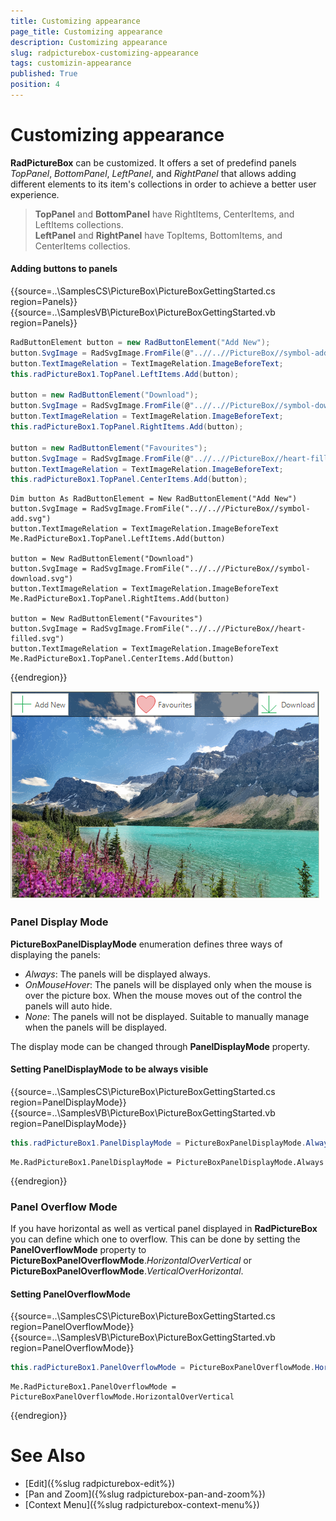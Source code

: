 ```yaml
---
title: Customizing appearance
page_title: Customizing appearance
description: Customizing appearance
slug: radpicturebox-customizing-appearance
tags: customizin-appearance
published: True
position: 4
---
```


# Customizing appearance

**RadPictureBox** can be customized. It offers a set of predefind panels *TopPanel*, *BottomPanel*, *LeftPanel*, and *RightPanel* that allows adding different elements to its item's collections in order to achieve a better user experience. 

> **TopPanel** and **BottomPanel** have RightItems, CenterItems, and LeftItems collections.         
**LeftPanel** and **RightPanel** have TopItems, BottomItems, and CenterItems collectios.
>

#### Adding buttons to panels

{{source=..\SamplesCS\PictureBox\PictureBoxGettingStarted.cs region=Panels}} 
{{source=..\SamplesVB\PictureBox\PictureBoxGettingStarted.vb region=Panels}} 

````C#
RadButtonElement button = new RadButtonElement("Add New");
button.SvgImage = RadSvgImage.FromFile(@"..//..//PictureBox//symbol-add.svg");
button.TextImageRelation = TextImageRelation.ImageBeforeText;
this.radPictureBox1.TopPanel.LeftItems.Add(button);

button = new RadButtonElement("Download");
button.SvgImage = RadSvgImage.FromFile(@"..//..//PictureBox//symbol-download.svg");
button.TextImageRelation = TextImageRelation.ImageBeforeText;
this.radPictureBox1.TopPanel.RightItems.Add(button);

button = new RadButtonElement("Favourites");
button.SvgImage = RadSvgImage.FromFile(@"..//..//PictureBox//heart-filled.svg");
button.TextImageRelation = TextImageRelation.ImageBeforeText;
this.radPictureBox1.TopPanel.CenterItems.Add(button);

````
````VB.NET
Dim button As RadButtonElement = New RadButtonElement("Add New")
button.SvgImage = RadSvgImage.FromFile("..//..//PictureBox//symbol-add.svg")
button.TextImageRelation = TextImageRelation.ImageBeforeText
Me.RadPictureBox1.TopPanel.LeftItems.Add(button)

button = New RadButtonElement("Download")
button.SvgImage = RadSvgImage.FromFile("..//..//PictureBox//symbol-download.svg")
button.TextImageRelation = TextImageRelation.ImageBeforeText
Me.RadPictureBox1.TopPanel.RightItems.Add(button)

button = New RadButtonElement("Favourites")
button.SvgImage = RadSvgImage.FromFile("..//..//PictureBox//heart-filled.svg")
button.TextImageRelation = TextImageRelation.ImageBeforeText
Me.RadPictureBox1.TopPanel.CenterItems.Add(button)

````

{{endregion}}


![picturebox-getting-started3](images/customizing-appearance001.png)

### Panel Display Mode

**PictureBoxPanelDisplayMode** enumeration defines three ways of displaying the panels: 
- *Always*: The panels will be displayed always.
- *OnMouseHover*: The panels will be displayed only when the mouse is over the picture box. When the mouse moves out of the control the panels will auto hide.
- *None*: The panels will not be displayed. Suitable to manually manage when the panels will be displayed.

The display mode can be changed through **PanelDisplayMode** property.

#### Setting PanelDisplayMode to be always visible

{{source=..\SamplesCS\PictureBox\PictureBoxGettingStarted.cs region=PanelDisplayMode}} 
{{source=..\SamplesVB\PictureBox\PictureBoxGettingStarted.vb region=PanelDisplayMode}} 

````C#
this.radPictureBox1.PanelDisplayMode = PictureBoxPanelDisplayMode.Always;

````
````VB.NET
Me.RadPictureBox1.PanelDisplayMode = PictureBoxPanelDisplayMode.Always

````

{{endregion}}


### Panel Overflow Mode 

If you have horizontal as well as vertical panel displayed in **RadPictureBox** you can define which one to overflow. This can be done by setting the **PanelOverflowMode** property to **PictureBoxPanelOverflowMode**.*HorizontalOverVertical* or **PictureBoxPanelOverflowMode**.*VerticalOverHorizontal*.

#### Setting PanelOverflowMode

{{source=..\SamplesCS\PictureBox\PictureBoxGettingStarted.cs region=PanelOverflowMode}} 
{{source=..\SamplesVB\PictureBox\PictureBoxGettingStarted.vb region=PanelOverflowMode}} 

````C#
this.radPictureBox1.PanelOverflowMode = PictureBoxPanelOverflowMode.HorizontalOverVertical;

````
````VB.NET
Me.RadPictureBox1.PanelOverflowMode = PictureBoxPanelOverflowMode.HorizontalOverVertical

````

{{endregion}}


# See Also

* [Edit]({%slug radpicturebox-edit%})
* [Pan and Zoom]({%slug radpicturebox-pan-and-zoom%})
* [Context Menu]({%slug radpicturebox-context-menu%})

